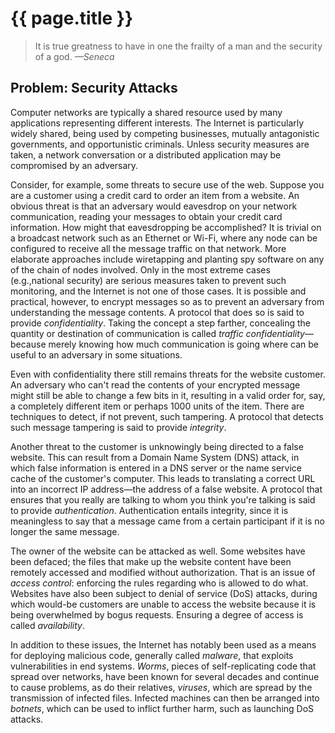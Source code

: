 # {{ page.title }}

> It is true greatness to have in one the frailty of a man and the
> security of a god. *—Seneca*

## Problem: Security Attacks

Computer networks are typically a shared resource used by many
applications representing different interests. The Internet is
particularly widely shared, being used by competing businesses, mutually
antagonistic governments, and opportunistic criminals. Unless security
measures are taken, a network conversation or a distributed application
may be compromised by an adversary.

Consider, for example, some threats to secure use of the web.
Suppose you are a customer using a credit card to order an item from a
website. An obvious threat is that an adversary would eavesdrop on your
network communication, reading your messages to obtain your credit card
information. How might that eavesdropping be accomplished? It is trivial
on a broadcast network such as an Ethernet or Wi-Fi, where any node can be
configured to receive all the message traffic on that network. More
elaborate approaches include wiretapping and planting spy software on
any of the chain of nodes involved. Only in the most extreme cases
(e.g.,national security) are serious measures taken to prevent such
monitoring, and the Internet is not one of those cases. It is possible
and practical, however, to encrypt messages so as to prevent an
adversary from understanding the message contents. A protocol that does
so is said to provide *confidentiality*. Taking the concept a step
farther, concealing the quantity or destination of communication is
called *traffic confidentiality*—because merely knowing how much
communication is going where can be useful to an adversary in some
situations.

Even with confidentiality there still remains threats for the website
customer. An adversary who can't read the contents of your encrypted
message might still be able to change a few bits in it, resulting in a
valid order for, say, a completely different item or perhaps 1000 units
of the item. There are techniques to detect, if not prevent, such
tampering. A protocol that detects such message tampering is said to
provide *integrity*.

Another threat to the customer is unknowingly being directed to a false
website. This can result from a Domain Name System (DNS) attack, in
which false information is entered in a DNS server or the name service
cache of the customer's computer. This leads to translating a correct
URL into an incorrect IP address—the address of a false website. A
protocol that ensures that you really are talking to whom you think
you're talking is said to provide *authentication*. Authentication
entails integrity, since it is meaningless to say that a message came
from a certain participant if it is no longer the same message.

The owner of the website can be attacked as well. Some websites have
been defaced; the files that make up the website content have been
remotely accessed and modified without authorization. That is an issue
of *access control*: enforcing the rules regarding who is allowed to do
what. Websites have also been subject to denial of service (DoS)
attacks, during which would-be customers are unable to access the
website because it is being overwhelmed by bogus requests. Ensuring a
degree of access is called *availability*.

In addition to these issues, the Internet has notably been used as a
means for deploying malicious code, generally called *malware*, that
exploits vulnerabilities in end systems. *Worms*, pieces of
self-replicating code that spread over networks, have been known for
several decades and continue to cause problems, as do their relatives,
*viruses*, which are spread by the transmission of infected
files. Infected machines can then be arranged into *botnets*, which
can be used to inflict further harm, such as launching DoS attacks.
